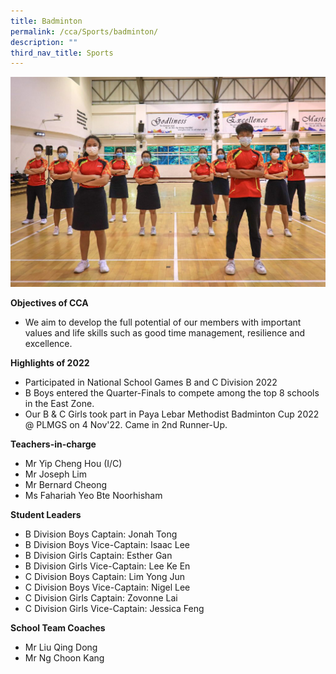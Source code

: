 ```yaml
---
title: Badminton
permalink: /cca/Sports/badminton/
description: ""
third_nav_title: Sports
---
```

![](/images/IMG_0468-1024x683.jpeg)




**Objectives of CCA**

*   We aim to develop the full potential of our members with important values and life skills such as good time management, resilience and excellence.

**Highlights of 2022**

*   Participated in National School Games B and C Division 2022
*   B Boys entered the Quarter-Finals to compete among the top 8 schools in the East Zone.
*   Our B & C Girls took part in Paya Lebar Methodist Badminton Cup 2022 @ PLMGS on 4 Nov'22. Came in 2nd Runner-Up.


**Teachers-in-charge**
* Mr Yip Cheng Hou (I/C)
*  Mr Joseph Lim
*  Mr Bernard Cheong 
*  Ms Fahariah Yeo Bte Noorhisham 


**Student Leaders**
* B Division Boys Captain: Jonah Tong
* B Division Boys Vice-Captain:  Isaac Lee
* B Division Girls Captain: Esther Gan 
* B Division Girls Vice-Captain: Lee Ke En 
* C Division Boys Captain: Lim Yong Jun
* C Division Boys Vice-Captain: Nigel Lee
* C Division Girls Captain: Zovonne Lai
* C Division Girls Vice-Captain: Jessica Feng  

**School Team Coaches**
* Mr Liu Qing Dong
* Mr Ng Choon Kang
